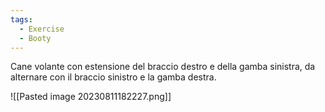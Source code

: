 ```yaml
---
tags:
  - Exercise
  - Booty
---
```

Cane volante con estensione del braccio destro e della gamba sinistra, da alternare con il braccio sinistro e la gamba destra.

![[Pasted image 20230811182227.png]]
